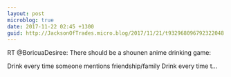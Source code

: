 ```yaml
---
layout: post
microblog: true
date: 2017-11-22 02:45 +1300
guid: http://JacksonOfTrades.micro.blog/2017/11/21/t932968096792322048.html
---
```

RT @BoricuaDesiree: There should be a shounen anime drinking game: 

Drink every time someone mentions friendship/family
Drink every time t…

